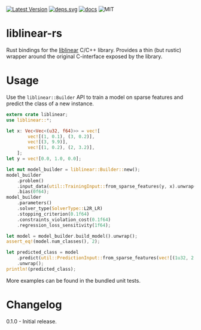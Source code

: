[![Latest Version]][crates.io]
[![deps.svg]][deps]
[![docs]][docs.rs]
![MIT]

# liblinear-rs
Rust bindings for the [liblinear](https://github.com/cjlin1/liblinear) C/C++ library.
Provides a thin (but rustic) wrapper around the original C-interface exposed by the library.


# Usage
Use the `liblinear::Builder` API to train a model on sparse features and 
predict the class of a new instance.


```rust
extern crate liblinear;
use liblinear::*;

let x: Vec<Vec<(u32, f64)>> = vec![
        vec![(1, 0.1), (3, 0.2)],
        vec![(3, 9.9)],
        vec![(1, 0.2), (2, 3.2)],
    ];
let y = vec![0.0, 1.0, 0.0];

let mut model_builder = liblinear::Builder::new();
model_builder
    .problem()
    .input_data(util::TrainingInput::from_sparse_features(y, x).unwrap())
    .bias(0f64);
model_builder
    .parameters()
    .solver_type(SolverType::L2R_LR)
    .stopping_criterion(0.1f64)
    .constraints_violation_cost(0.1f64)
    .regression_loss_sensitivity(1f64);

let model = model_builder.build_model().unwrap();
assert_eq!(model.num_classes(), 2);

let predicted_class = model
    .predict(util::PredictionInput::from_sparse_features(vec![(1u32, 2.2f64)]).unwrap())
    .unwrap();
println!(predicted_class);
```

More examples can be found in the bundled unit tests. 


# Changelog
0.1.0 - Initial release.


[Latest Version]: https://img.shields.io/crates/v/liblinear.svg
[crates.io]: https://crates.io/crates/liblinear
[MIT]: https://img.shields.io/badge/license-MIT-blue.svg
[docs]: https://docs.rs/liblinear/badge.svg
[docs.rs]: https://docs.rs/crate/liblinear/
[deps]: https://deps.rs/repo/github/shademe/liblinear-rs
[deps.svg]: https://deps.rs/repo/github/shademe/liblinear-rs/status.svg